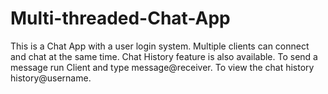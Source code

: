 # Multi-threaded-Chat-App

This is a Chat App with a user login system. Multiple clients can connect and chat at the same time.
Chat History feature is also available.
To send a message run Client and type message@receiver.
To view the chat history history@username.
